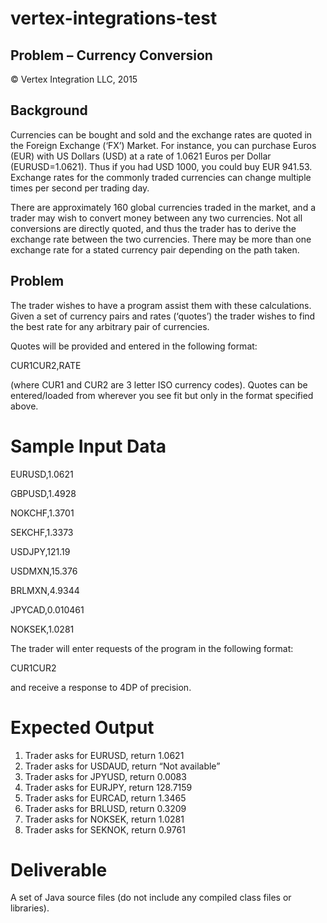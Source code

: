 # vertex-integrations-test

Problem – Currency Conversion
---------------------------------
© Vertex Integration LLC, 2015 

Background
---

Currencies can be bought and sold and the exchange rates are quoted in the Foreign
Exchange (‘FX’) Market. For instance, you can purchase Euros (EUR) with US Dollars (USD) at
a rate of 1.0621 Euros per Dollar (EURUSD=1.0621). Thus if you had USD 1000, you could
buy EUR 941.53. Exchange rates for the commonly traded currencies can change multiple
times per second per trading day.

There are approximately 160 global currencies traded in the market, and a trader may wish to
convert money between any two currencies. Not all conversions are directly quoted, and thus
the trader has to derive the exchange rate between the two currencies. There may be more
than one exchange rate for a stated currency pair depending on the path taken.

Problem
---

The trader wishes to have a program assist them with these calculations. Given a set of
currency pairs and rates (‘quotes’) the trader wishes to find the best rate for any arbitrary pair
of currencies.

Quotes will be provided and entered in the following format:

CUR1CUR2,RATE

(where CUR1 and CUR2 are 3 letter ISO currency codes). Quotes can be entered/loaded from
wherever you see fit but only in the format specified above.

Sample Input Data
===
EURUSD,1.0621

GBPUSD,1.4928

NOKCHF,1.3701

SEKCHF,1.3373


USDJPY,121.19

USDMXN,15.376

BRLMXN,4.9344

JPYCAD,0.010461

NOKSEK,1.0281

The trader will enter requests of the program in the following format:

CUR1CUR2<return>

and receive a response to 4DP of precision.

Expected Output
===
1. Trader asks for EURUSD, return 1.0621
2. Trader asks for USDAUD, return “Not available”
3. Trader asks for JPYUSD, return 0.0083
4. Trader asks for EURJPY, return 128.7159
5. Trader asks for EURCAD, return 1.3465
6. Trader asks for BRLUSD, return 0.3209
7. Trader asks for NOKSEK, return 1.0281
8. Trader asks for SEKNOK, return 0.9761

Deliverable
===
A set of Java source files (do not include any compiled class files or libraries).

